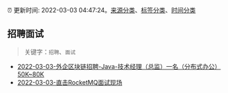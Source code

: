 :alarm_clock: 更新时间: 2022-03-03 04:47:24。[来源分类](../README.md)、[标签分类](../TAGS.md)、[时间分类](../TIMELINE.md)

## 招聘面试


> 关键字：`招聘`、`面试`



- [2022-03-03-外企区块链招聘-Java-技术经理（总监）一名（分布式办公）50K~80K](https://www.v2ex.com/t/837624) 
- [2022-03-03-直击RocketMQ面试现场](https://toutiao.io/k/pg4axb3) 